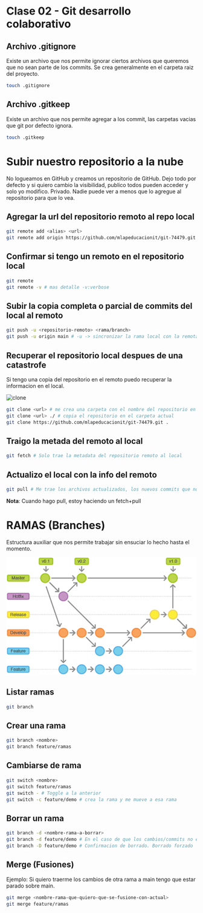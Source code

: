 # Clase 02 - Git desarrollo colaborativo

## Archivo .gitignore
Existe un archivo que nos permite ignorar ciertos archivos que queremos que no sean parte de los commits. Se crea generalmente en el carpeta raiz del proyecto.

```sh
touch .gitignore
```

## Archivo .gitkeep
Existe un archivo que nos permite agregar a los commit, las carpetas vacias que git por defecto ignora.

```sh
touch .gitkeep
```

# Subir nuestro repositorio a la nube
No logueamos en GitHub y creamos un repositorio de GitHub. Dejo todo por defecto y si quiero cambio la visibilidad, publico todos pueden acceder y solo yo modifico. Privado. Nadie puede ver a menos que lo agregue al repositorio para que lo vea.

## Agregar la url del repositorio remoto al repo local

```sh
git remote add <alias> <url>
git remote add origin https://github.com/mlapeducacionit/git-74479.git
```

## Confirmar si tengo un remoto en el repositorio local

```sh
git remote
git remote -v # mas detalle -v:verbose
```

## Subir la copia completa o parcial de commits del local al remoto

```sh
git push -u <repositorio-remoto> <rama/branch>
git push -u origin main # -u -> sincronizar la rama local con la remota. Solo la primera vez se agrega el flag/bandera -u
```

## Recuperar el repositorio local despues de una catastrofe
Si tengo una copia del repositorio en el remoto puedo recuperar la informacion en el local.

![clone](_ref/clone.png)

```sh
git clone <url> # me crea una carpeta con el nombre del repositorio en el directorio actual
git clone <url> ./ # copia el repositorio en el carpeta actual
git clone https://github.com/mlapeducacionit/git-74479.git .
```

## Traigo la metada del remoto al local

```sh
git fetch # Solo trae la metadata del repositorio remoto al local
```

## Actualizo el local con la info del remoto

```sh
git pull # Me trae los archivos actualizados, los nuevos commits que no existen en el local
```

**Nota**: Cuando hago pull, estoy haciendo un fetch+pull

# RAMAS (Branches)
Estructura auxiliar que nos permite trabajar sin ensuciar lo hecho hasta el momento.

![git-ramas-extructura-tipica](_ref/ramas.png)

## Listar ramas

```sh
git branch
```

## Crear una rama

```sh
git branch <nombre>
git branch feature/ramas
```

## Cambiarse de rama

```sh
git switch <nombre>
git switch feature/ramas
git switch - # Toggle a la anterior
git switch -c feature/demo # crea la rama y me mueve a esa rama
```

## Borrar un rama

```sh
git branch -d <nombre-rama-a-borrar>
git branch -d feature/demo # En el caso de que los cambios/commits no esten en ningun otro lado del repositorio no me va a dejar borrarla, me va a pedir confirmacion
git branch -D feature/demo # Confirmacion de borrado. Borrado forzado
```

## Merge (Fusiones)
Ejemplo: Si quiero traerme los cambios de otra rama a main tengo que estar parado sobre main. 

```sh
git merge <nombre-rama-que-quiero-que-se-fusione-con-actual>
git merge feature/ramas
```



